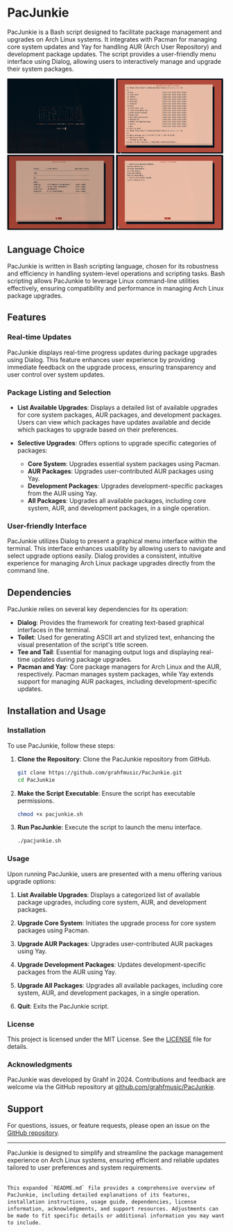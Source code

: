 # PacJunkie
PacJunkie is a Bash script designed to facilitate package management and upgrades on Arch Linux systems. It integrates with Pacman for managing core system updates and Yay for handling AUR (Arch User Repository) and development package updates. The script provides a user-friendly menu interface using Dialog, allowing users to interactively manage and upgrade their system packages.

<img src="./img/1.png" width="49%"> <img src="./img/2.png" width="49%">
<img src="./img/3.png" width="49%"> <img src="./img/4.png" width="49%">

## Language Choice

PacJunkie is written in Bash scripting language, chosen for its robustness and efficiency in handling system-level operations and scripting tasks. Bash scripting allows PacJunkie to leverage Linux command-line utilities effectively, ensuring compatibility and performance in managing Arch Linux package upgrades.

## Features

### Real-time Updates

PacJunkie displays real-time progress updates during package upgrades using Dialog. This feature enhances user experience by providing immediate feedback on the upgrade process, ensuring transparency and user control over system updates.

### Package Listing and Selection

- **List Available Upgrades**: Displays a detailed list of available upgrades for core system packages, AUR packages, and development packages. Users can view which packages have updates available and decide which packages to upgrade based on their preferences.
  
- **Selective Upgrades**: Offers options to upgrade specific categories of packages:
  - **Core System**: Upgrades essential system packages using Pacman.
  - **AUR Packages**: Upgrades user-contributed AUR packages using Yay.
  - **Development Packages**: Upgrades development-specific packages from the AUR using Yay.
  - **All Packages**: Upgrades all available packages, including core system, AUR, and development packages, in a single operation.

### User-friendly Interface

PacJunkie utilizes Dialog to present a graphical menu interface within the terminal. This interface enhances usability by allowing users to navigate and select upgrade options easily. Dialog provides a consistent, intuitive experience for managing Arch Linux package upgrades directly from the command line.

## Dependencies

PacJunkie relies on several key dependencies for its operation:

- **Dialog**: Provides the framework for creating text-based graphical interfaces in the terminal.
- **Toilet**: Used for generating ASCII art and stylized text, enhancing the visual presentation of the script's title screen.
- **Tee and Tail**: Essential for managing output logs and displaying real-time updates during package upgrades.
- **Pacman and Yay**: Core package managers for Arch Linux and the AUR, respectively. Pacman manages system packages, while Yay extends support for managing AUR packages, including development-specific updates.

## Installation and Usage

### Installation

To use PacJunkie, follow these steps:

1. **Clone the Repository**: Clone the PacJunkie repository from GitHub.
   ```bash
   git clone https://github.com/grahfmusic/PacJunkie.git
   cd PacJunkie
   ```

2. **Make the Script Executable**: Ensure the script has executable permissions.
   ```bash
   chmod +x pacjunkie.sh
   ```

3. **Run PacJunkie**: Execute the script to launch the menu interface.
   ```bash
   ./pacjunkie.sh
   ```

### Usage

Upon running PacJunkie, users are presented with a menu offering various upgrade options:

1. **List Available Upgrades**: Displays a categorized list of available package upgrades, including core system, AUR, and development packages.

2. **Upgrade Core System**: Initiates the upgrade process for core system packages using Pacman.

3. **Upgrade AUR Packages**: Upgrades user-contributed AUR packages using Yay.

4. **Upgrade Development Packages**: Updates development-specific packages from the AUR using Yay.

5. **Upgrade All Packages**: Upgrades all available packages, including core system, AUR, and development packages, in a single operation.

6. **Quit**: Exits the PacJunkie script.

### License

This project is licensed under the MIT License. See the [LICENSE](LICENSE) file for details.

### Acknowledgments

PacJunkie was developed by Grahf in 2024. Contributions and feedback are welcome via the GitHub repository at [github.com/grahfmusic/PacJunkie](https://github.com/grahfmusic/PacJunkie).

## Support

For questions, issues, or feature requests, please open an issue on the [GitHub repository](https://github.com/grahfmusic/PacJunkie/issues).

---

PacJunkie is designed to simplify and streamline the package management experience on Arch Linux systems, ensuring efficient and reliable updates tailored to user preferences and system requirements.
```

This expanded `README.md` file provides a comprehensive overview of PacJunkie, including detailed explanations of its features, installation instructions, usage guide, dependencies, license information, acknowledgments, and support resources. Adjustments can be made to fit specific details or additional information you may want to include.
